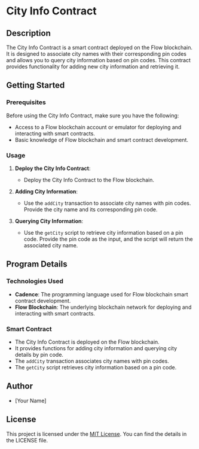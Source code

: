 # City Info Contract

## Description

The City Info Contract is a smart contract deployed on the Flow blockchain. It is designed to associate city names with their corresponding pin codes and allows you to query city information based on pin codes. This contract provides functionality for adding new city information and retrieving it.

## Getting Started

### Prerequisites

Before using the City Info Contract, make sure you have the following:

- Access to a Flow blockchain account or emulator for deploying and interacting with smart contracts.
- Basic knowledge of Flow blockchain and smart contract development.

### Usage

1. **Deploy the City Info Contract**:
   - Deploy the City Info Contract to the Flow blockchain.

2. **Adding City Information**:
   - Use the `addCity` transaction to associate city names with pin codes. Provide the city name and its corresponding pin code.

3. **Querying City Information**:
   - Use the `getCity` script to retrieve city information based on a pin code. Provide the pin code as the input, and the script will return the associated city name.

## Program Details

### Technologies Used

- **Cadence**: The programming language used for Flow blockchain smart contract development.
- **Flow Blockchain**: The underlying blockchain network for deploying and interacting with smart contracts.

### Smart Contract

- The City Info Contract is deployed on the Flow blockchain.
- It provides functions for adding city information and querying city details by pin code.
- The `addCity` transaction associates city names with pin codes.
- The `getCity` script retrieves city information based on a pin code.

## Author

- [Your Name]

## License

This project is licensed under the [MIT License](LICENSE.md). You can find the details in the LICENSE file.
